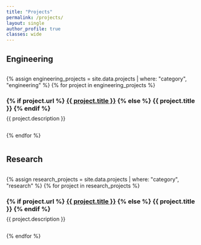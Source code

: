 ```yaml
---
title: "Projects"
permalink: /projects/
layout: single
author_profile: true
classes: wide
---
```


<style>
.section-container {
  margin-bottom: 3em;
}

.section-header {
  width: 100%;
  margin-bottom: 1.5em;
  clear: both;
}

.project-container {
  width: 100%;
  margin-bottom: 2em;
  clear: both;
}

.project-title {
  margin-bottom: 0.5em;
}

.project-description {
  margin-bottom: 1em;
}
</style>

<div class="section-container">
  <h2 class="section-header" id="engineering-projects">Engineering</h2>
  
  {% assign engineering_projects = site.data.projects | where: "category", "engineering" %}
  {% for project in engineering_projects %}
    <div class="project-container">
      <h3 class="project-title">
        {% if project.url %}
          <a href="{{ project.url }}">{{ project.title }}</a>
        {% else %}
          {{ project.title }}
        {% endif %}
      </h3>
      <div class="project-description">
        {{ project.description }}
      </div>
    </div>
  {% endfor %}
</div>

<div class="section-container">
  <h2 class="section-header" id="research-projects">Research</h2>
  
  {% assign research_projects = site.data.projects | where: "category", "research" %}
  {% for project in research_projects %}
    <div class="project-container">
      <h3 class="project-title">
        {% if project.url %}
          <a href="{{ project.url }}">{{ project.title }}</a>
        {% else %}
          {{ project.title }}
        {% endif %}
      </h3>
      <div class="project-description">
        {{ project.description }}
      </div>
    </div>
  {% endfor %}
</div> 